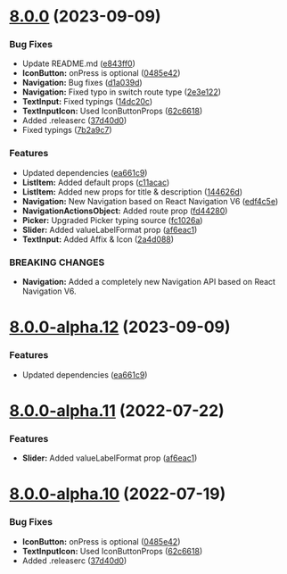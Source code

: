 # [8.0.0](https://github.com/BlueBaseJS/components/compare/v7.0.2...v8.0.0) (2023-09-09)

### Bug Fixes

*   Update README.md ([e843ff0](https://github.com/BlueBaseJS/components/commit/e843ff0822aa293fd94b9ca42390dcfe91ff447a))
*   **IconButton:** onPress is optional ([0485e42](https://github.com/BlueBaseJS/components/commit/0485e421ecb30eec723d5ed350f2d1a88c319dc8))
*   **Navigation:** Bug fixes ([d1a039d](https://github.com/BlueBaseJS/components/commit/d1a039dae77e5182d48efc3996995dc53f8f2498))
*   **Navigation:** Fixed typo in switch route type ([2e3e122](https://github.com/BlueBaseJS/components/commit/2e3e122127b493e75b1f4d9bade632c4d7fb717c))
*   **TextInput:** Fixed typings ([14dc20c](https://github.com/BlueBaseJS/components/commit/14dc20c52b9ce1fdff83f56bbdaefd05eb85a6f8))
*   **TextInputIcon:** Used IconButtonProps ([62c6618](https://github.com/BlueBaseJS/components/commit/62c661805be8b12b2e215b91a060913ef1952cfa))
*   Added .releaserc ([37d40d0](https://github.com/BlueBaseJS/components/commit/37d40d02b0f9c1ac49c2546de1c21b3be739d7bc))
*   Fixed typings ([7b2a9c7](https://github.com/BlueBaseJS/components/commit/7b2a9c7542ffdbe19a1b2ee302e9a1eeae16ac2e))

### Features

*   Updated dependencies ([ea661c9](https://github.com/BlueBaseJS/components/commit/ea661c9a43e9f211bbd239240aaffc377cda0841))
*   **ListItem:** Added default props ([c11acac](https://github.com/BlueBaseJS/components/commit/c11acace19e2f40fb54b067602c30122d7b2893d))
*   **ListItem:** Added new props for title & description ([144626d](https://github.com/BlueBaseJS/components/commit/144626d4ab3de67cbc52df9c84a6082b3edcfe19))
*   **Navigation:** New Navigation based on React Navigation V6 ([edf4c5e](https://github.com/BlueBaseJS/components/commit/edf4c5e1cb1a0c8b521e84e5000f7f42b79eee24))
*   **NavigationActionsObject:** Added route prop ([fd44280](https://github.com/BlueBaseJS/components/commit/fd44280e1669c541a166759ca6cc99b8ed2b71d9))
*   **Picker:** Upgraded Picker typing source ([fc1026a](https://github.com/BlueBaseJS/components/commit/fc1026a9d468b62a1b863127dafe1feed8c4787f))
*   **Slider:** Added valueLabelFormat prop ([af6eac1](https://github.com/BlueBaseJS/components/commit/af6eac146c38f4f2948a4d707a8e4d92fe545f78))
*   **TextInput:** Added Affix & Icon ([2a4d088](https://github.com/BlueBaseJS/components/commit/2a4d088cf15cca2e9835399d6043cdd25f957d7b))

### BREAKING CHANGES

*   **Navigation:** Added a completely new Navigation API based on React Navigation V6.

# [8.0.0-alpha.12](https://github.com/BlueBaseJS/components/compare/v8.0.0-alpha.11...v8.0.0-alpha.12) (2023-09-09)

### Features

*   Updated dependencies ([ea661c9](https://github.com/BlueBaseJS/components/commit/ea661c9a43e9f211bbd239240aaffc377cda0841))

# [8.0.0-alpha.11](https://github.com/BlueBaseJS/components/compare/v8.0.0-alpha.10...v8.0.0-alpha.11) (2022-07-22)

### Features

*   **Slider:** Added valueLabelFormat prop ([af6eac1](https://github.com/BlueBaseJS/components/commit/af6eac146c38f4f2948a4d707a8e4d92fe545f78))

# [8.0.0-alpha.10](https://github.com/BlueBaseJS/components/compare/v8.0.0-alpha.9...v8.0.0-alpha.10) (2022-07-19)

### Bug Fixes

*   **IconButton:** onPress is optional ([0485e42](https://github.com/BlueBaseJS/components/commit/0485e421ecb30eec723d5ed350f2d1a88c319dc8))
*   **TextInputIcon:** Used IconButtonProps ([62c6618](https://github.com/BlueBaseJS/components/commit/62c661805be8b12b2e215b91a060913ef1952cfa))
*   Added .releaserc ([37d40d0](https://github.com/BlueBaseJS/components/commit/37d40d02b0f9c1ac49c2546de1c21b3be739d7bc))
